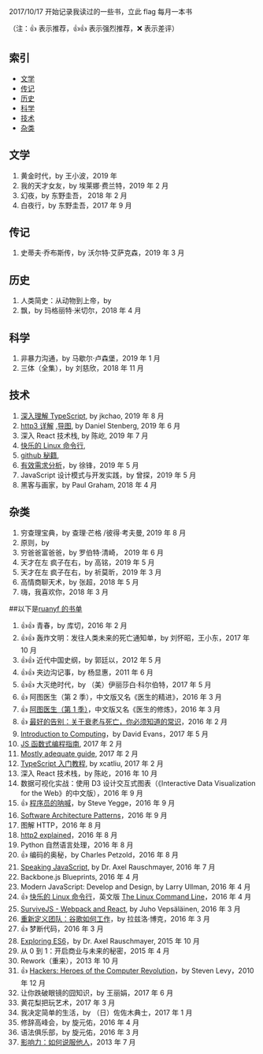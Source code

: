 2017/10/17 开始记录我读过的一些书，立此 flag 每月一本书

（注：:+1: 表示推荐，:+1::+1: 表示强烈推荐，:x: 表示差评）

## 索引

- [文学](#文学)
- [传记](#传记)
- [历史](#历史)
- [科学](#科学)
- [技术](#技术)
- [杂类](#杂类)

## 文学

1. 黄金时代，by 王小波，2019 年 
1. 我的天才女友，by 埃莱娜·费兰特，2019 年 2 月
1. 幻夜，by 东野圭吾， 2018 年 2 月
1. 白夜行，by 东野圭吾，2017 年 9 月

## 传记

1. 史蒂夫·乔布斯传，by 沃尔特·艾萨克森，2019 年 3 月

## 历史

1. 人类简史：从动物到上帝，by
1. 飘，by 玛格丽特·米切尔，2018 年 4 月

## 科学

1. 非暴力沟通，by 马歇尔·卢森堡，2019 年 1 月
1. 三体（全集），by 刘慈欣，2018 年 11 月

## 技术

1. [深入理解 TypeScript](https://jkchao.github.io/typescript-book-chinese/), by jkchao, 2019 年 8 月
1. [http3 详解](https://http3-explained.haxx.se/zh/) ,[导图](http3详解.xmind), by Daniel Stenberg, 2019 年 6 月
1. 深入 React 技术栈, by 陈屹, 2019 年 7 月
1. [快乐的 Linux 命令行](http://billie66.github.io/TLCL/index.html),
1. [github 秘籍](https://www.kancloud.cn/thinkphp/github-tips/37873),
1. [有效需求分析](./有效需求分析-zxy.xmind)，by 徐锋，2019 年 5 月
1. JavaScript 设计模式与开发实践，by 曾探，2019 年 5 月
1. 黑客与画家，by Paul Graham, 2018 年 4 月

## 杂类

1. 穷查理宝典，by 查理·芒格 /彼得·考夫曼, 2019 年 8 月
1. 原则，by 
1. 穷爸爸富爸爸，by 罗伯特·清崎， 2019 年 6 月
1. 天才在左 疯子在右，by 高铭，2019 年 5 月
1. 天才在左 疯子在右，by 祈莫昕，2019 年 3 月
1. 高情商聊天术，by 张超，2018 年 5 月
1. 嗨，我喜欢你，2018 年 3 月

##以下是[ruanyf 的书单](https://github.com/ruanyf/reading-list)

1. :+1::+1: 青春，by 库切，2016 年 2 月
1. :+1::+1: 轰炸文明：发往人类未来的死亡通知单，by 刘怀昭，王小东，2017 年 10 月
1. :+1::+1: 近代中国史纲，by 郭廷以，2012 年 5 月
1. :+1::+1: 夹边沟记事，by 杨显惠，2011 年 6 月
1. :+1::+1: 大灭绝时代，by （美）伊丽莎白·科尔伯特，2017 年 5 月
1. :+1: 阿图医生（第 2 季），中文版又名《医生的精进》，2016 年 3 月
1. :+1: [阿图医生（第 1 季）](https://github.com/ruanyf/articles/blob/master/2016/2016-03-28-necrotizing-fasciitis.md)，中文版又名《医生的修炼》，2016 年 3 月
1. :+1: [最好的告别：关于衰老与死亡，你必须知道的常识](http://www.ruanyifeng.com/blog/2016/03/death.html)，2016 年 2 月
1. [Introduction to Computing](http://www.computingbook.org/)，by David Evans，2017 年 5 月
1. [JS 函数式编程指南](https://github.com/llh911001/mostly-adequate-guide-chinese), 2017 年 2 月
1. [Mostly adequate guide](https://github.com/MostlyAdequate/mostly-adequate-guide), 2017 年 2 月
1. [TypeScript 入门教程](https://github.com/xcatliu/typescript-tutorial), by xcatliu, 2017 年 2 月
1. 深入 React 技术栈，by 陈屹，2016 年 10 月
1. 数据可视化实战：使用 D3 设计交互式图表（《Interactive Data Visualization for the Web》的中文版），2016 年 9 月
1. :+1: [程序员的呐喊](http://www.ruanyifeng.com/blog/2016/09/conservative_vs_liberal_programmer.html)，by Steve Yegge，2016 年 9 月
1. [Software Architecture Patterns](https://nodesource.com/blog/fifteen-essential-packages-to-get-started-with-electron/)，2016 年 9 月
1. 图解 HTTP，2016 年 8 月
1. [http2 explained](https://daniel.haxx.se/http2/)，2016 年 8 月
1. Python 自然语言处理，2016 年 8 月
1. :+1: 编码的奥秘，by Charles Petzold，2016 年 8 月
1. [Speaking JavaScript](http://speakingjs.com/es5/index.html), by Dr. Axel Rauschmayer, 2016 年 7 月
1. Backbone.js Blueprints, 2016 年 4 月
1. Modern JavaScript: Develop and Design, by Larry Ullman, 2016 年 4 月
1. :+1: [快乐的 Linux 命令行](http://billie66.github.io/TLCL/index.html)，英文版 [The Linux Command Line](http://linuxcommand.org/)，2016 年 4 月
1. [SurviveJS - Webpack and React](http://survivejs.com/), by Juho Vepsäläinen, 2016 年 3 月
1. [重新定义团队：谷歌如何工作](http://www.ruanyifeng.com/blog/2016/03/performance-management.html)，by 拉兹洛·博克，2016 年 3 月
1. :+1: 梦断代码，2016 年 3 月
1. [Exploring ES6](http://exploringjs.com/)，by Dr. Axel Rauschmayer, 2015 年 10 月
1. 从 0 到 1：开启商业与未来的秘密，2015 年 4 月
1. Rework（重来），2013 年 10 月
1. :+1: [Hackers: Heroes of the Computer Revolution](http://www.ruanyifeng.com/blog/2010/12/hackers_heroes_of_the_computer_revolution.html)，by Steven Levy，2010 年 12 月
1. 让你跌破眼镜的囧知识，by 王丽娟，2017 年 6 月
1. 黄花梨把玩艺术，2017 年 3 月
1. 我决定简单的生活，by （日）佐佐木典士，2017 年 1 月
1. 修辞高峰会，by 旋元佑，2016 年 4 月
1. 语法俱乐部，by 旋元佑，2016 年 3 月
1. [影响力：如何说服他人](http://www.ruanyifeng.com/blog/2013/08/influence_the_psychology_of_persuasion.html)，2013 年 7 月
